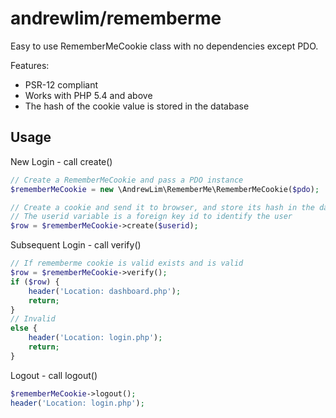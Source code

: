 # andrewlim/rememberme

Easy to use RememberMeCookie class with no dependencies except PDO.

Features:
- PSR-12 compliant
- Works with PHP 5.4 and above
- The hash of the cookie value is stored in the database

## Usage

New Login - call create()

```php
// Create a RememberMeCookie and pass a PDO instance
$rememberMeCookie = new \AndrewLim\RememberMe\RememberMeCookie($pdo);

// Create a cookie and send it to browser, and store its hash in the database
// The userid variable is a foreign key id to identify the user
$row = $rememberMeCookie->create($userid);

```

Subsequent Login - call verify()

```php
// If rememberme cookie is valid exists and is valid
$row = $rememberMeCookie->verify();
if ($row) {
    header('Location: dashboard.php');
    return;
}
// Invalid
else {
    header('Location: login.php');
    return;
}

```

Logout - call logout()
```php
$rememberMeCookie->logout();
header('Location: login.php');
```